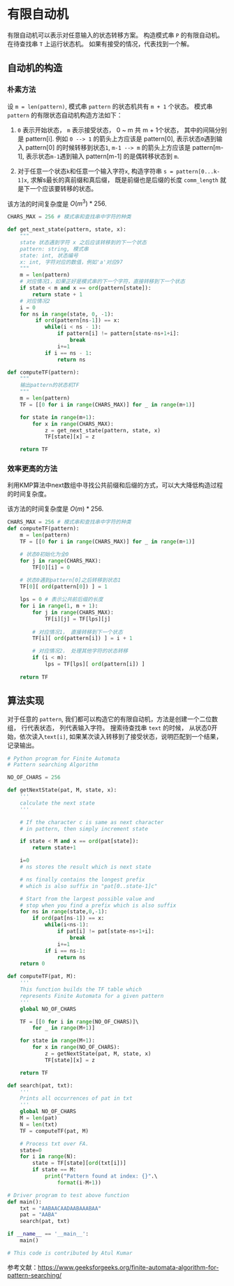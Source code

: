 # 有限自动机

有限自动机可以表示对任意输入的状态转移方案。 构造模式串 `P` 的有限自动机。 在待查找串 `T` 上运行状态机。
如果有接受的情况，代表找到一个解。

## 自动机的构造

### 朴素方法

设 `m = len(pattern)`, 模式串 `pattern` 的状态机共有 `m + 1` 个状态。
模式串 `pattern` 的有限状态自动机构造方法如下：

1. `0` 表示开始状态， `m` 表示接受状态， 0 ~ m 共 m + 1个状态， 其中的间隔分别是 pattern[i].
例如 `0 --> 1` 的箭头上方应该是 pattern[0], 表示状态`0`遇到输入 pattern[0] 的时候转移到状态`1`,
`m-1 --> m` 的箭头上方应该是 pattern[m-1], 表示状态`m-1`遇到输入 pattern[m-1] 的是偶转移状态到 `m`.

2. 对于任意一个状态`k`和任意一个输入字符`x`, 构造字符串 `s = pattern[0...k-1]x`, 求解s最长的真前缀和真后缀，
既是前缀也是后缀的长度 `comm_length` 就是下一个应该要转移的状态。

该方法的时间复杂度是 $O(m^3) * 256$.

```python
CHARS_MAX = 256 # 模式串和查找串中字符的种类

def get_next_state(pattern, state, x):
    """
    state 状态遇到字符 x 之后应该转移到的下一个状态
    pattern: string, 模式串
    state: int, 状态编号
    x: int, 字符对应的数值，例如'a'对应97
    """
    m = len(pattern)
    # 对应情况1，如果正好是模式串的下一个字符，直接转移到下一个状态
    if state < m and x == ord(pattern[state]):
        return state + 1
    # 对应情况2
    i = 0
    for ns in range(state, 0, -1):
         if ord(pattern[ns-1]) == x: 
            while(i < ns - 1): 
                if pattern[i] != pattern[state-ns+1+i]: 
                    break
                i+=1
            if i == ns - 1: 
                return ns 

def computeTF(pattern):
    """
    输出pattern的状态机TF
    """
    m = len(pattern)
    TF = [[0 for i in range(CHARS_MAX)] for _ in range(m+1)] 

    for state in range(m+1): 
        for x in range(CHARS_MAX): 
            z = get_next_state(pattern, state, x) 
            TF[state][x] = z 

    return TF 
```

### 效率更高的方法

利用KMP算法中next数组中寻找公共前缀和后缀的方式，可以大大降低构造过程的时间复杂度。

该方法的时间复杂度是 $O(m) * 256$.

```python
CHARS_MAX = 256 # 模式串和查找串中字符的种类
def computeTF(pattern):
    m = len(pattern)
    TF = [[0 for i in range(CHARS_MAX)] for _ in range(m+1)] 

    # 状态0初始化为全0
    for j in range(CHARS_MAX):
        TF[0][i] = 0
    
    # 状态0遇到pattern[0]之后转移到状态1
    TF[0][ ord(pattern[0]) ] = 1

    lps = 0 # 表示公共前后缀的长度
    for i in range(1, m + 1):
        for j in range(CHARS_MAX):
            TF[i][j] = TF[lps][j]
        
        # 对应情况1， 直接转移到下一个状态
        TF[i][ ord(pattern[i]) ] = i + 1

        # 对应情况2， 处理其他字符的状态转移
        if (i < m):
            lps = TF[lps][ ord(pattern[i]) ]
    
    return TF
```

## 算法实现

对于任意的 `pattern`, 我们都可以构造它的有限自动机，方法是创建一个二位数组， 行代表状态， 列代表输入字符。
搜索待查找串 `text` 的时候， 从状态0开始，依次读入`text[i]`, 如果某次读入转移到了接受状态，说明匹配到一个结果，记录输出。

```python
# Python program for Finite Automata 
# Pattern searching Algorithm 

NO_OF_CHARS = 256

def getNextState(pat, M, state, x): 
    ''' 
    calculate the next state 
    '''

    # If the character c is same as next character 
    # in pattern, then simply increment state 

    if state < M and x == ord(pat[state]): 
        return state+1

    i=0
    # ns stores the result which is next state 

    # ns finally contains the longest prefix 
    # which is also suffix in "pat[0..state-1]c" 

    # Start from the largest possible value and 
    # stop when you find a prefix which is also suffix 
    for ns in range(state,0,-1): 
        if ord(pat[ns-1]) == x: 
            while(i<ns-1): 
                if pat[i] != pat[state-ns+1+i]: 
                    break
                i+=1
            if i == ns-1: 
                return ns 
    return 0

def computeTF(pat, M): 
    ''' 
    This function builds the TF table which 
    represents Finite Automata for a given pattern 
    '''
    global NO_OF_CHARS 

    TF = [[0 for i in range(NO_OF_CHARS)]\ 
        for _ in range(M+1)] 

    for state in range(M+1): 
        for x in range(NO_OF_CHARS): 
            z = getNextState(pat, M, state, x) 
            TF[state][x] = z 

    return TF 

def search(pat, txt): 
    ''' 
    Prints all occurrences of pat in txt 
    '''
    global NO_OF_CHARS 
    M = len(pat) 
    N = len(txt) 
    TF = computeTF(pat, M)	 

    # Process txt over FA. 
    state=0
    for i in range(N): 
        state = TF[state][ord(txt[i])] 
        if state == M: 
            print("Pattern found at index: {}".\ 
                format(i-M+1)) 

# Driver program to test above function			 
def main(): 
    txt = "AABAACAADAABAAABAA"
    pat = "AABA"
    search(pat, txt) 

if __name__ == '__main__': 
    main() 

# This code is contributed by Atul Kumar 

```

参考文献：https://www.geeksforgeeks.org/finite-automata-algorithm-for-pattern-searching/
